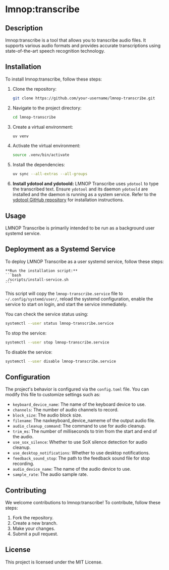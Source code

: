 # lmnop:transcribe

## Description

lmnop:transcribe is a tool that allows you to transcribe audio files. It supports various audio formats and provides accurate transcriptions using state-of-the-art speech recognition technology.

## Installation

To install lmnop:transcribe, follow these steps:

1.  Clone the repository:

    ```bash
    git clone https://github.com/your-username/lmnop-transcribe.git
    ```
2.  Navigate to the project directory:

    ```bash
    cd lmnop-transcribe
    ```
3.  Create a virtual environment:

    ```bash
    uv venv
    ```
4.  Activate the virtual environment:

    ```bash
    source .venv/bin/activate
    ```
5.  Install the dependencies:

    ```bash
    uv sync --all-extras --all-groups
    ```
6.  **Install ydotool and ydotoold:** LMNOP Transcribe uses `ydotool` to type the transcribed text. Ensure `ydotool` and its daemon `ydotoold` are installed and the daemon is running as a system service. Refer to the [ydotool GitHub repository](https://github.com/ReimuNotMoe/ydotool) for installation instructions.

## Usage

LMNOP Transcribe is primarily intended to be run as a background user systemd service.

## Deployment as a Systemd Service

To deploy LMNOP Transcribe as a user systemd service, follow these steps:

    **Run the installation script:**
    ```bash
    ./scripts/install-service.sh
    ```

This script will copy the `lmnop-transcribe.service` file to `~/.config/systemd/user/`, reload the systemd configuration, enable the service to start on login, and start the service immediately.

You can check the service status using:
```bash
systemctl --user status lmnop-transcribe.service
```

To stop the service:
```bash
systemctl --user stop lmnop-transcribe.service
```

To disable the service:
```bash
systemctl --user disable lmnop-transcribe.service
```

## Configuration

The project's behavior is configured via the `config.toml` file. You can modify this file to customize settings such as:

*   `keyboard_device_name`: The name of the keyboard device to use.
*   `channels`: The number of audio channels to record.
*   `block_size`: The audio block size.
*   `filename`: The naxkeyboard_device_nameme of the output audio file.
*   `audio_cleanup_command`: The command to use for audio cleanup.
*   `trim_ms`: The number of milliseconds to trim from the start and end of the audio.
*   `use_sox_silence`: Whether to use SoX silence detection for audio cleanup.
*   `use_desktop_notifications`: Whether to use desktop notifications.
*   `feedback_sound_stop`: The path to the feedback sound file for stop recording.
*   `audio_device_name`: The name of the audio device to use.
*   `sample_rate`: The audio sample rate.

## Contributing

We welcome contributions to lmnop:transcribe! To contribute, follow these steps:

1.  Fork the repository.
2.  Create a new branch.
3.  Make your changes.
4.  Submit a pull request.

## License

This project is licensed under the MIT License.
